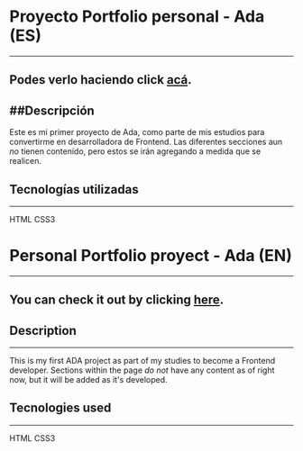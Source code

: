 # Proyecto Portfolio personal - Ada (ES)
---
Podes verlo haciendo click [acá](https://caroegger.github.io/Portfolio-Ada).
---
##Descripción 
---
Este es mi primer proyecto de Ada, como parte de mis estudios para convertirme en desarrolladora de Frontend.
Las diferentes secciones aun *no* tienen contenido, pero estos se irán agregando a medida que se realicen.

## Tecnologías utilizadas 
---
HTML
CSS3

# Personal Portfolio proyect - Ada (EN)
---
You can check it out by clicking [here](https://caroegger.github.io/Portfolio-Ada).
---
## Description
---
This is my first ADA project as part of my studies to become a Frontend developer.
Sections within the page *do not* have any content as of right now, but it will be added as it's developed.

## Tecnologies used 
---
HTML
CSS3